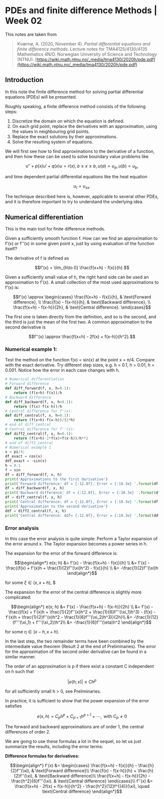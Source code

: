 
# PDEs and finite difference Methods | Week 02

This notes are taken from 
> Kværnø, A. (2020, November 4). *Partial differential equations and finite difference methods*. Lecture notes for TMA4125/4130/4135 Mathematics 4N/D. Norwegian University of Science and Technology (NTNU). [https://wiki.math.ntnu.no/_media/tma4130/2020h/pde.pdf](https://wiki.math.ntnu.no/_media/tma4130/2020h/pde.pdf)


## Introduction

In this note the finite difference method for solving partial differential equations (PDEs) will be presented.

Roughly speaking, a finite difference method consists of the following steps:

1. Discretize the domain on which the equation is defined.
2. On each grid point, replace the derivatives with an approximation, using the values in neighbouring grid points.
3. Replace the exact solutions by their approximations.
4. Solve the resulting system of equations.

We will first see how to find approximations to the derivative of a function, and then how these can be used to solve boundary value problems like

$$u'' + p(x)u' + q(x)u = r(x), \, a \leq x \leq b, \, u(a) = u_a, \,  u(b) = u_b,$$

and time dependent partial differential equations like the heat equation

$$u_t = u_{xx}.$$

The technique described here is, however, applicable to several other PDEs, and it is therefore important to try to understand the underlying idea.

## Numerical differentiation

This is the main tool for finite difference methods.

Given a sufficiently smooth function f. How can we find an approximation to f'(x) or f''(x) in some given point x, just by using evaluation of the function itself?

The derivative of f is defined as

$$f'(x) = \lim_{h\to 0} \frac{f(x+h) - f(x)}{h}.$$

Given a sufficiently small value of h, the right hand side can be used an approximation to f'(x). A small collection of the most used approximations to f'(x) is:

$$f'(x) \approx \begin{cases} 
\frac{f(x+h) - f(x)}{h}, & \text{Forward difference}, \\ \frac{f(x) - f(x-h)}{h}, & \text{Backward difference}, \\ \frac{f(x+h) - f(x-h)}{2h}, & \text{Central difference}. \end{cases}$$

The first one is taken directly from the definition, and so is the second, and the third is just the mean of the first two. A common approximation to the second derivative is

$$f''(x) \approx \frac{f(x+h) - 2f(x) + f(x-h)}{h^2}.$$

### Numerical example 1:

Test the method on the function f(x) = sin(x) at the point x = π/4. Compare with the exact derivative. Try different step sizes, e.g. h = 0.1, h = 0.01, h = 0.001. Notice how the error in each case changes with h.

```python
# Numerical differentiation
# Forward difference
def diff_forward(f, x, h=0.1):
    return (f(x+h)-f(x))/h
# Backward difference
def diff_backward(f, x, h=0.1):
    return (f(x)-f(x-h))/h
# Central difference for f'(x):
def diff_central(f, x, h=0.1):
    return (f(x+h)-f(x-h))/(2*h)
# end of diff_central
# Central difference for f''(x):
def diff2_central(f, x, h=0.1):
    return (f(x+h)-2*f(x)+f(x-h))/h**2
# end of diff2_central
# Numerical example 1
x = pi/4;
df_exact = cos(x)
ddf_exact = -sin(x)
h = 0.1
f = sin
df = diff_forward(f, x, h)
print('Approximations to the first derivative')
print('Forward difference: df = {:12.8f}, Error = {:10.3e} '.format(df, df_exact-df))
df = diff_backward(f, x, h)
print('Backward difference: df = {:12.8f}, Error = {:10.3e} '.format(df, df_exact-df))
df = diff_central(f, x, h)
print('Central difference: df = {:12.8f}, Error = {:10.3e} '.format(df, df_exact-df))
print('Approximation to the second derivative')
ddf = diff2_central(f, x, h)
print('Central difference: ddf= {:12.8f}, Error = {:10.3e} '.format(ddf, ddf_exact-ddf))
```

### Error analysis

In this case the error analysis is quite simple: Perform a Taylor expansion of the error around x. The Taylor expansion becomes a power series in h.

The expansion for the error of the forward difference is:

$$\begin{align*} e(x; h) &= f'(x) - \frac{f(x+h) - f(x)}{h} \\ &= f'(x) - \frac{(f(x) + f'(x)h + \frac{1}{2}f''(\xi)h^2) - f(x)}{h} \\ &= -\frac{1}{2}f''(\xi)h \end{align*}$$

for some $\xi \in (x, x+h)$, $

The expansion for the error of the central difference is slightly more complicated:

$$\begin{align*} e(x; h) &= f'(x) - \frac{f(x+h) - f(x-h)}{2h} \\ &= f'(x) - \frac{(f(x) + f'(x)h + \frac{1}{2}f''(x)h^2 + \frac{1}{6}f'''(\xi_1)h^3) - (f(x) - f'(x)h + \frac{1}{2}f''(x)h^2 - \frac{1}{6}f'''(\xi_2)h^3)}{2h}\\ &= -\frac{1}{12}(f'''(\xi_1) + f'''(\xi_2))h^2\\ &= -\frac{1}{6}f'''(\eta)h^2 \end{align*}$$

for some $\eta \in (x-h,x+h)$.

In the last step, the two remainder terms have been combined by the intermediate value theorem (Result 2 at the end of Preliminaries). The error for the approximation of the second order derivative can be found in a similar manner.

The order of an approximation is p if there exist a constant C independent on h such that

$$|e(h; x)| \leq Ch^p$$

for all sufficiently small h > 0, see Preliminaries.

In practice, it is sufficient to show that the power expansion of the error satisfies

$$e(x, h) = C_ph^p + C_{p+1}h^{p+1} + \cdots, \text{ with } C_p \neq 0$$

The forward and backward approximations are of order 1, the central differences of order 2.

We are going to use these formulas a lot in the sequel, so let us just summarize the results, including the error terms:

**Difference formulas for derivatives:**

$$\begin{align*} f'(x) &= \begin{cases} \frac{f(x+h) - f(x)}{h} - \frac{h}{2}f''(\xi), & \text{Forward difference}\\ \frac{f(x) - f(x-h)}{h} + \frac{h}{2}f''(\xi), & \text{Backward difference}\\ \frac{f(x+h) - f(x-h)}{2h} - \frac{h^2}{6}f'''(\xi). & \text{Central difference} \end{cases}\\ f''(x) &= \frac{f(x+h) - 2f(x) + f(x-h)}{h^2} - \frac{h^2}{12}f^{(4)}(\xi), \quad \text{Central difference} \end{align*}$$
